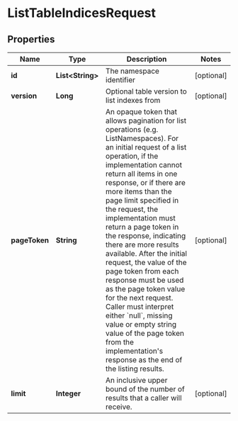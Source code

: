 

# ListTableIndicesRequest


## Properties

| Name | Type | Description | Notes |
|------------ | ------------- | ------------- | -------------|
|**id** | **List&lt;String&gt;** | The namespace identifier |  [optional] |
|**version** | **Long** | Optional table version to list indexes from |  [optional] |
|**pageToken** | **String** | An opaque token that allows pagination for list operations (e.g. ListNamespaces).  For an initial request of a list operation,  if the implementation cannot return all items in one response, or if there are more items than the page limit specified in the request, the implementation must return a page token in the response, indicating there are more results available.  After the initial request,  the value of the page token from each response must be used as the page token value for the next request.  Caller must interpret either &#x60;null&#x60;,  missing value or empty string value of the page token from the implementation&#39;s response as the end of the listing results.  |  [optional] |
|**limit** | **Integer** | An inclusive upper bound of the  number of results that a caller will receive.  |  [optional] |



